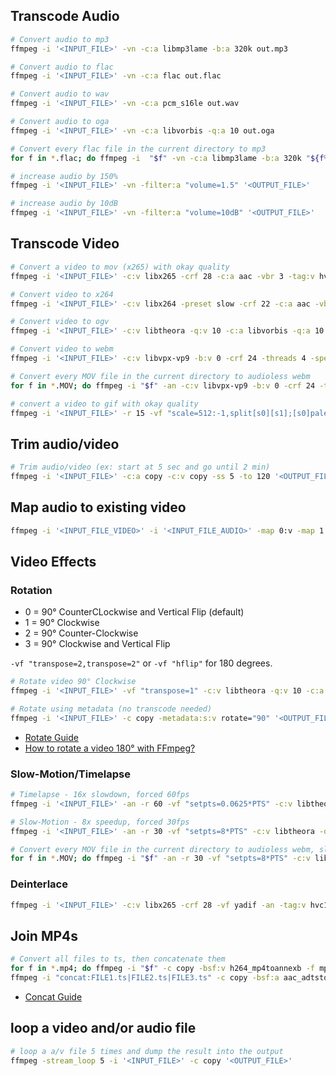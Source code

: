 ## Transcode Audio
```bash
# Convert audio to mp3
ffmpeg -i '<INPUT_FILE>' -vn -c:a libmp3lame -b:a 320k out.mp3

# Convert audio to flac
ffmpeg -i '<INPUT_FILE>' -vn -c:a flac out.flac

# Convert audio to wav
ffmpeg -i '<INPUT_FILE>' -vn -c:a pcm_s16le out.wav

# Convert audio to oga
ffmpeg -i '<INPUT_FILE>' -vn -c:a libvorbis -q:a 10 out.oga

# Convert every flac file in the current directory to mp3
for f in *.flac; do ffmpeg -i  "$f" -vn -c:a libmp3lame -b:a 320k "${f%.flac}.mp3"; done;

# increase audio by 150%
ffmpeg -i '<INPUT_FILE>' -vn -filter:a "volume=1.5" '<OUTPUT_FILE>'

# increase audio by 10dB
ffmpeg -i '<INPUT_FILE>' -vn -filter:a "volume=10dB" '<OUTPUT_FILE>'

```


## Transcode Video
```bash
# Convert a video to mov (x265) with okay quality
ffmpeg -i '<INPUT_FILE>' -c:v libx265 -crf 28 -c:a aac -vbr 3 -tag:v hvc1 out.mov

# Convert video to x264
ffmpeg -i '<INPUT_FILE>' -c:v libx264 -preset slow -crf 22 -c:a aac -vbr 3 -pix_fmt yuv420p -movflags +faststart out.mp4

# Convert video to ogv
ffmpeg -i '<INPUT_FILE>' -c:v libtheora -q:v 10 -c:a libvorbis -q:a 10 out.ogv

# Convert video to webm
ffmpeg -i '<INPUT_FILE>' -c:v libvpx-vp9 -b:v 0 -crf 24 -threads 4 -speed 0 -c:a libvorbis -q:a 8 -f webm out.webm

# Convert every MOV file in the current directory to audioless webm
for f in *.MOV; do ffmpeg -i "$f" -an -c:v libvpx-vp9 -b:v 0 -crf 24 -threads 4 -speed 0 -f webm "${f%.MOV}.webm"; done;

# convert a video to gif with okay quality
ffmpeg -i '<INPUT_FILE>' -r 15 -vf "scale=512:-1,split[s0][s1];[s0]palettegen[p];[s1][p]paletteuse" '<OUTPUT_FILE>'
```


## Trim audio/video
```bash
# Trim audio/video (ex: start at 5 sec and go until 2 min)
ffmpeg -i '<INPUT_FILE>' -c:a copy -c:v copy -ss 5 -to 120 '<OUTPUT_FILE>'
```

## Map audio to existing video

```bash
ffmpeg -i '<INPUT_FILE_VIDEO>' -i '<INPUT_FILE_AUDIO>' -map 0:v -map 1:a -c:v copy -shortest '<OUTPUT_FILE>'
```

## Video Effects
### Rotation
* 0 = 90° CounterCLockwise and Vertical Flip (default)
* 1 = 90° Clockwise
* 2 = 90° Counter-Clockwise
* 3 = 90° Clockwise and Vertical Flip

`-vf "transpose=2,transpose=2"` or `-vf "hflip"` for 180 degrees.

```bash
# Rotate video 90° Clockwise
ffmpeg -i '<INPUT_FILE>' -vf "transpose=1" -c:v libtheora -q:v 10 -c:a libvorbis -q:a 10 '<OUTPUT_FILE>'

# Rotate using metadata (no transcode needed)
ffmpeg -i '<INPUT_FILE>' -c copy -metadata:s:v rotate="90" '<OUTPUT_FILE>'
```
* [Rotate Guide](https://stackoverflow.com/a/9570992/5987787)
* [How to rotate a video 180° with FFmpeg?](https://superuser.com/questions/578321/how-to-rotate-a-video-180-with-ffmpeg)

### Slow-Motion/Timelapse
```bash
# Timelapse - 16x slowdown, forced 60fps
ffmpeg -i '<INPUT_FILE>' -an -r 60 -vf "setpts=0.0625*PTS" -c:v libtheora -q:v 10 out.ogv

# Slow-Motion - 8x speedup, forced 30fps
ffmpeg -i '<INPUT_FILE>' -an -r 30 -vf "setpts=8*PTS" -c:v libtheora -q:v 10 out.ogv

# Convert every MOV file in the current directory to audioless webm, slowed down 8x
for f in *.MOV; do ffmpeg -i "$f" -an -r 30 -vf "setpts=8*PTS" -c:v libvpx-vp9 -b:v 0 -crf 24 -threads 4 -speed 0 -f webm "${f%.MOV}.webm"; done;
```

### Deinterlace
```bash
ffmpeg -i '<INPUT_FILE>' -c:v libx265 -crf 28 -vf yadif -an -tag:v hvc1 out.mov
```


## Join MP4s
```bash
# Convert all files to ts, then concatenate them
for f in *.mp4; do ffmpeg -i "$f" -c copy -bsf:v h264_mp4toannexb -f mpegts "${f%.mp4}.ts"; done;
ffmpeg -i "concat:FILE1.ts|FILE2.ts|FILE3.ts" -c copy -bsf:a aac_adtstoasc '<OUTPUT_FILE>'
```

* [Concat Guide](https://trac.ffmpeg.org/wiki/Concatenate#protocol)

## loop a video and/or audio file
```bash
# loop a a/v file 5 times and dump the result into the output
ffmpeg -stream_loop 5 -i '<INPUT_FILE>' -c copy '<OUTPUT_FILE>'
```
